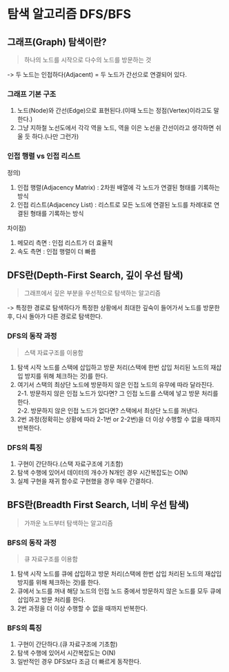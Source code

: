 # 탐색 알고리즘 DFS/BFS
## 그래프(Graph) 탐색이란?
> 하나의 노드를 시작으로 다수의 노드를 방문하는 것

-> 두 노드는 인접하다(Adjacent) = 두 노드가 간선으로 연결되어 있다.
### 그래프 기본 구조
1. 노드(Node)와 간선(Edge)으로 표현된다.(이때 노드는 정점(Vertex)이라고도 말한다.)
2. 그냥 지하철 노선도에서 각각 역을 노드, 역을 이은 노선을 간선이라고 생각하면 쉬울 듯 하다.(나만 그런가)

### 인접 행렬 vs 인접 리스트
정의)
1. 인접 행렬(Adjacency Matrix) : 2차원 배열에 각 노드가 연결된 형태를 기록하는 방식
2. 인접 리스트(Adjacency List) : 리스트로 모든 노드에 연결된 노드를 차례대로 연결된 형태를 기록하는 방식

차이점)
1. 메모리 측면 : 인접 리스트가 더 효율적
2. 속도 측면 : 인접 행렬이 더 빠름

## DFS란(Depth-First Search, 깊이 우선 탐색)
> 그래프에서 깊은 부분을 우선적으로 탐색하는 알고리즘

-> 특정한 경로로 탐색하다가 특정한 상황에서 최대한 깊숙이 들어가서 노드를 방문한 후,
다시 돌아가 다른 경로로 탐색한다.

### DFS의 동작 과정
> 스택 자료구조를 이용함

1. 탐색 시작 노드를 스택에 삽입하고 방문 처리(스택에 한번 삽입 처리된 노드의 재삽입 방지를 위해 체크하는 것)를 한다.
2. 여기서 스택의 최상단 노드에 방문하지 않은 인접 노드의 유무에 따라 달라진다.<br/>
2-1. 방문하지 않은 인접 노드가 있다면? 그 인접 노드를 스택에 넣고 방문 처리를 한다.<br/>
2-2. 방문하지 않은 인접 노드가 없다면? 스택에서 최상단 노드를 꺼낸다.<br/>
3. 2번 과정(정확히는 상황에 따라 2-1번 or 2-2번)을 더 이상 수행할 수 없을 때까지 반복한다.

### DFS의 특징
1. 구현이 간단하다.(스택 자료구조에 기초함)
2. 탐색 수행에 있어서 데이터의 개수가 N개인 경우 시간복잡도는 O(N)
3. 실제 구현을 재귀 함수로 구현했을 경우 매우 간결하다.

## BFS란(Breadth First Search, 너비 우선 탐색)
> 가까운 노드부터 탐색하는 알고리즘

### BFS의 동작 과정
> 큐 자료구조를 이용함
1. 탐색 시작 노드를 큐에 삽입하고 방문 처리(스택에 한번 삽입 처리된 노드의 재삽입 방지를 위해 체크하는 것)를 한다.
2. 큐에서 노드를 꺼내 해당 노드의 인접 노드 중에서 방문하지 않은 노드를 모두 큐에 삽입하고 방문 처리를 한다.
3. 2번 과정을 더 이상 수행할 수 없을 때까지 반복한다.

### BFS의 특징
1. 구현이 간단하다.(큐 자료구조에 기초함)
2. 탐색 수행에 있어서 시간복잡도는 O(N)
3. 일반적인 경우 DFS보다 조금 더 빠르게 동작한다.
